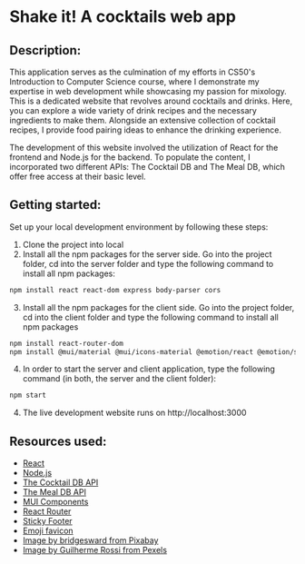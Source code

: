 # Shake it! A cocktails web app

## Description:
This application serves as the culmination of my efforts in CS50's Introduction to Computer Science course, where I demonstrate my expertise in web development while showcasing my passion for mixology. This is a dedicated website that revolves around cocktails and drinks. Here, you can explore a wide variety of drink recipes and the necessary ingredients to make them. Alongside an extensive collection of cocktail recipes, I provide food pairing ideas to enhance the drinking experience.

The development of this website involved the utilization of React for the frontend and Node.js for the backend. To populate the content, I incorporated two different APIs: The Cocktail DB and The Meal DB, which offer free access at their basic level.

## Getting started:
Set up your local development environment by following these steps:
1. Clone the project into local
2. Install all the npm packages for the server side. Go into the project folder, cd into the server folder and type the following command to install all npm packages:
```bash
npm install react react-dom express body-parser cors
```
3. Install all the npm packages for the client side. Go into the project folder, cd into the client folder and type the following command to install all npm packages
```bash
npm install react-router-dom
npm install @mui/material @mui/icons-material @emotion/react @emotion/styled
```
4. In order to start the server and client application, type the following command (in both, the server and the client folder):
```bash
npm start
```
4. The live development website runs on http://localhost:3000

## Resources used:
- [React](https://react.dev/)
- [Node.js](https://nodejs.org/en)
- [The Cocktail DB API](https://www.thecocktaildb.com/api.php)
- [The Meal DB API](https://www.themealdb.com/api.php)
- [MUI Components](https://mui.com/components/)
- [React Router](https://reactrouter.com/en/main)
- [Sticky Footer](https://github.com/mui/material-ui/tree/v5.11.16/docs/data/material/getting-started/templates/sticky-footer)
- [Emoji favicon](https://favicon.io/emoji-favicons/cocktail-glass)
- [Image by bridgesward from Pixabay](https://pixabay.com/photos/drinks-alcohol-cocktails-alcoholic-2578446/)
- [Image by Guilherme Rossi from Pexels](https://www.pexels.com/photo/black-and-red-floral-textile-1819669/)



